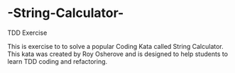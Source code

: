 # -String-Calculator-
TDD Exercise

This is exercise to to solve a popular Coding Kata called String Calculator. This kata was created by Roy Osherove and is designed to help students to learn TDD coding and refactoring. 
